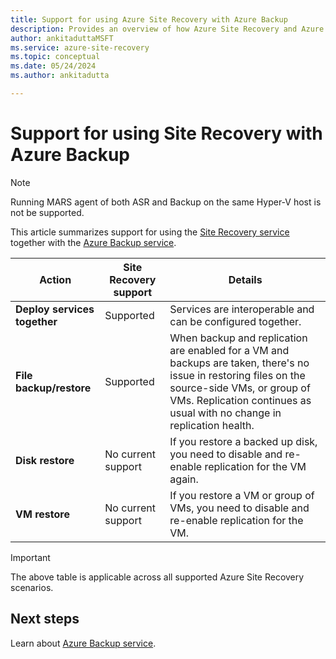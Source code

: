 ```yaml
---
title: Support for using Azure Site Recovery with Azure Backup 
description: Provides an overview of how Azure Site Recovery and Azure Backup can be used together.
author: ankitaduttaMSFT
ms.service: azure-site-recovery
ms.topic: conceptual
ms.date: 05/24/2024
ms.author: ankitadutta

---
```

# Support for using Site Recovery with Azure Backup

> [!NOTE]
> Running MARS agent of both ASR and Backup on the same Hyper-V host is not be supported.

This article summarizes support for using the [Site Recovery service](site-recovery-overview.md) together with the [Azure Backup service](../backup/backup-overview.md).

**Action** | **Site Recovery support** | **Details**
--- | --- | ---
**Deploy services together** | Supported | Services are interoperable and can be configured together.
**File backup/restore** | Supported | When backup and replication are enabled for a VM and backups are taken, there's no issue in restoring files on the source-side VMs, or group of VMs. Replication continues as usual with no change in replication health.
**Disk restore** | No current support | If you restore a backed up disk, you need to disable and re-enable replication for the VM again.
**VM restore** | No current support | If you restore a VM or group of VMs, you need to disable and re-enable replication for the VM.  

> [!IMPORTANT]
> The above table is applicable across all supported Azure Site Recovery scenarios.


## Next steps

Learn about [Azure Backup service](../backup/backup-overview.md).